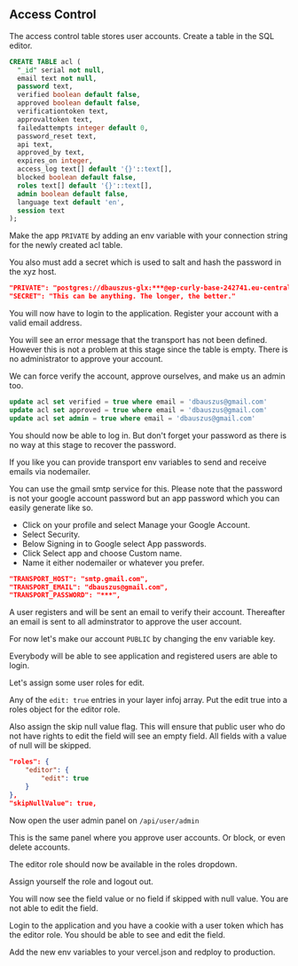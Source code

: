 ## Access Control

The access control table stores user accounts. Create a table in the SQL editor.

```sql
CREATE TABLE acl (
  "_id" serial not null,
  email text not null,
  password text,
  verified boolean default false,
  approved boolean default false,
  verificationtoken text,
  approvaltoken text,
  failedattempts integer default 0,
  password_reset text,
  api text,
  approved_by text,
  expires_on integer,
  access_log text[] default '{}'::text[],
  blocked boolean default false,
  roles text[] default '{}'::text[],
  admin boolean default false,
  language text default 'en',
  session text
);
```

Make the app `PRIVATE` by adding an env variable with your connection string for the newly created acl table.

You also must add a secret which is used to salt and hash the password in the xyz host.

```json
"PRIVATE": "postgres://dbauszus-glx:***@ep-curly-base-242741.eu-central-1.aws.neon.tech/workshop?sslmode=require|acl",
"SECRET": "This can be anything. The longer, the better."
```

You will now have to login to the application. Register your account with a valid email address.

You will see an error message that the transport has not been defined. However this is not a problem at this stage since the table is empty. There is no administrator to approve your account.

We can force verify the account, approve ourselves, and make us an admin too.

```sql
update acl set verified = true where email = 'dbauszus@gmail.com'
update acl set approved = true where email = 'dbauszus@gmail.com'
update acl set admin = true where email = 'dbauszus@gmail.com'
```

You should now be able to log in. But don't forget your password as there is no way at this stage to recover the password.

If you like you can provide transport env variables to send and receive emails via nodemailer.

You can use the gmail smtp service for this. Please note that the password is not your google account password but an app password which you can easily generate like so.

- Click on your profile and select Manage your Google Account.
- Select Security.
- Below Signing in to Google select App passwords.
- Click Select app and choose Custom name.
- Name it either nodemailer or whatever you prefer.

```json
"TRANSPORT_HOST": "smtp.gmail.com",
"TRANSPORT_EMAIL": "dbauszus@gmail.com",
"TRANSPORT_PASSWORD": "***",
```

A user registers and will be sent an email to verify their account.
Thereafter an email is sent to all adminstrator to approve the user account.

For now let's make our account `PUBLIC` by changing the env variable key.

Everybody will be able to see application and registered users are able to login.

Let's assign some user roles for edit.

Any of the `edit: true` entries in your layer infoj array. Put the edit true into a roles object for the editor role.

Also assign the skip null value flag. This will ensure that public user who do not have rights to edit the field will see an empty field. All fields with a value of null will be skipped.

```json
"roles": {
    "editor": {
        "edit": true
    }
},
"skipNullValue": true,
```

Now open the user admin panel on `/api/user/admin`

This is the same panel where you approve user accounts. Or block, or even delete accounts.

The editor role should now be available in the roles dropdown.

Assign yourself the role and logout out.

You will now see the field value or no field if skipped with null value. You are not able to edit the field.

Login to the application and you have a cookie with a user token which has the editor role. You should be able to see and edit the field.

Add the new env variables to your vercel.json and redploy to production.
